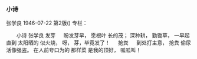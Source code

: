 ### 小诗
张学良
1946-07-22
第2版()
专栏：

　　小诗
    张学良
          发芽
　
     盼发芽早，
     愿根叶
     长的茂；
     深种耕，
     勤锄草，
     一早起
     直到
     太阳晒的
     似火烧，
     呀，
     芽，毕竟发了！
　
            抢粪
　
     到处打主意，
     抢粪
     偷尿
     活像强盗。
     在人前夸口为的
     那样菜
     是我的顶好，
     呱呱叫！
